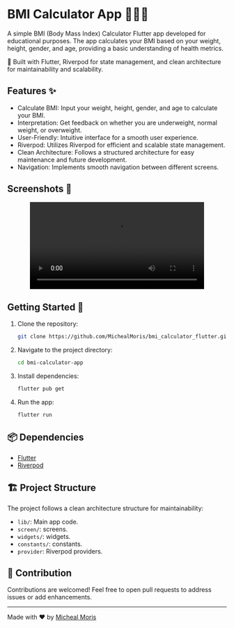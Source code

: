 # BMI Calculator App 👨‍⚕️💪

A simple BMI (Body Mass Index) Calculator Flutter app developed for educational purposes. The app calculates your BMI based on your weight, height, gender, and age, providing a basic understanding of health metrics.

🚀 Built with Flutter, Riverpod for state management, and clean architecture for maintainability and scalability.

## Features ✨

- Calculate BMI: Input your weight, height, gender, and age to calculate your BMI.
- Interpretation: Get feedback on whether you are underweight, normal weight, or overweight.
- User-Friendly: Intuitive interface for a smooth user experience.
- Riverpod: Utilizes Riverpod for efficient and scalable state management.
- Clean Architecture: Follows a structured architecture for easy maintenance and future development.
- Navigation: Implements smooth navigation between different screens.

## Screenshots 📸

<div align="center">
  <video src="https://github.com/MichealMoris/Flutter-BMI-Calculator/assets/138615256/749139f3-fdf6-44cd-9734-67d56708475e" width="400" />
</div>


## Getting Started 🚀

1. Clone the repository:

   ```bash
   git clone https://github.com/MichealMoris/bmi_calculator_flutter.git

2. Navigate to the project directory:

   ```bash
   cd bmi-calculator-app

3. Install dependencies:

   ```bash
   flutter pub get

4. Run the app:

   ```bash
   flutter run

## 📦 Dependencies

- [Flutter](https://flutter.dev/)
- [Riverpod](https://riverpod.dev/)

## 🏗️ Project Structure

The project follows a clean architecture structure for maintainability:

- `lib/`: Main app code.
- `screen/`: screens.
- `widgets/`: widgets.
- `constants/`: constants.
- `provider`: Riverpod providers.

## 🤝 Contribution

Contributions are welcomed! Feel free to open pull requests to address issues or add enhancements.

---

Made with ❤️ by [Micheal Moris](https://github.com/MichealMoris)